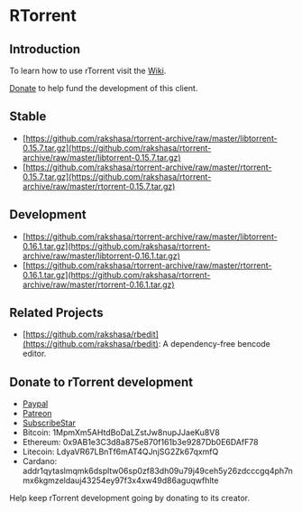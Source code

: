 RTorrent
========

Introduction
------------

To learn how to use rTorrent visit the [Wiki](https://github.com/rakshasa/rtorrent/wiki).

[Donate](https://rakshasa.github.io/rtorrent/donate.html) to help fund the development of this client.

Stable
------

 * [https://github.com/rakshasa/rtorrent-archive/raw/master/libtorrent-0.15.7.tar.gz](https://github.com/rakshasa/rtorrent-archive/raw/master/libtorrent-0.15.7.tar.gz)
 * [https://github.com/rakshasa/rtorrent-archive/raw/master/rtorrent-0.15.7.tar.gz](https://github.com/rakshasa/rtorrent-archive/raw/master/rtorrent-0.15.7.tar.gz)

Development
-----------

 * [https://github.com/rakshasa/rtorrent-archive/raw/master/libtorrent-0.16.1.tar.gz](https://github.com/rakshasa/rtorrent-archive/raw/master/libtorrent-0.16.1.tar.gz)
 * [https://github.com/rakshasa/rtorrent-archive/raw/master/rtorrent-0.16.1.tar.gz](https://github.com/rakshasa/rtorrent-archive/raw/master/rtorrent-0.16.1.tar.gz)

Related Projects
----------------

 * [https://github.com/rakshasa/rbedit](https://github.com/rakshasa/rbedit): A dependency-free bencode editor.

Donate to rTorrent development
------------------------------

 * [Paypal](https://paypal.me/jarisundellno)
 * [Patreon](https://www.patreon.com/rtorrent)
 * [SubscribeStar](https://www.subscribestar.com/rtorrent)
 * Bitcoin: 1MpmXm5AHtdBoDaLZstJw8nupJJaeKu8V8
 * Ethereum: 0x9AB1e3C3d8a875e870f161b3e9287Db0E6DAfF78
 * Litecoin: LdyaVR67LBnTf6mAT4QJnjSG2Zk67qxmfQ
 * Cardano: addr1qytaslmqmk6dspltw06sp0zf83dh09u79j49ceh5y26zdcccgq4ph7nmx6kgmzeldauj43254ey97f3x4xw49d86aguqwfhlte

Help keep rTorrent development going by donating to its creator.
